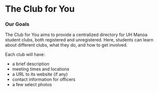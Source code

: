 # The Club for You

### Our Goals
The Club for You aims to provide a centralized directory for UH Manoa student clubs, both registered and unregistered. Here, students can learn about different clubs, what they do, and how to get involved. 

Each club will have: 
- a brief description
- meeting times and locations
- a URL to its website (if any)
- contact information for officers
- a few select photos

